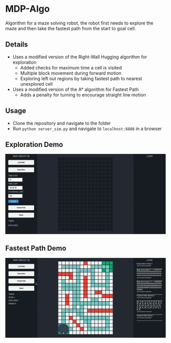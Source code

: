 # MDP-Algo

Algorithm for a maze solving robot, the robot first needs to explore the maze and then take the fastest path from the start to goal cell.

## Details
* Uses a modified version of the Right-Wall Hugging algorithm for exploration
  * Added checks for maximum time a cell is visited
  * Multiple block movement during forward motion
  * Exploring left out regions by taking fastest path to nearest unexplored cell
* Uses a modified version of the A* algorithm for Fastest Path
  * Adds a penalty for turning to encourage straight line motion
 
## Usage
* Clone the repository and navigate to the folder
* Run `python server_sim.py` and navigate to `localhost:8888` in a browser

## Exploration Demo
![Explore GIF](Demo/explore.gif)

## Fastest Path Demo
![Fastest Path GIF](Demo/fastest.gif)

